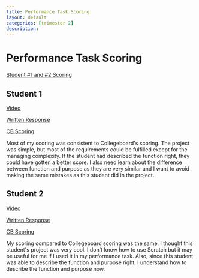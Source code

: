 ```yaml
---
title: Performance Task Scoring
layout: default
categories: [trimester 2]
description: 
---
```

# Performance Task Scoring

[Student #1 and #2 Scoring](https://github.com/gwang1224/repository_1/issues/15)

## Student 1

[Video](https://secure-media.collegeboard.org/apc/ap-computer-science-principles-2022-create-performance-task-sample-f-video.mp4)

[Written Response](https://apcentral.collegeboard.org/media/pdf/ap-computer-science-principles-2022-create-performance-task-sample-f.pdf)

[CB Scoring](https://drive.google.com/file/d/1heOeGcmxqTjG4Hqf0Vi1YFUZt_Trs_CE/view)

Most of my scoring was consistent to Collegeboard's scoring. The project was simple, but most of the requirements could be fulfilled except for the managing complexity. If the student had described the function right, they could have gotten a better score. I also need learn about the difference between function and purpose as they are very similar and I want to avoid making the same mistakes as this student did in the project.

## Student 2

[Video](https://www.youtube.com/watch?v=tEXoC-zYsrU&feature=youtu.be)

[Written Response](https://apcentral.collegeboard.org/media/pdf/ap-computer-science-principles-2022-create-performance-task-sample-a.pdf)

[CB Scoring](https://drive.google.com/file/d/1h1BDVPlYfXE5Lg1AZ8VdWJf6erT3hQ4e/view)

My scoring compared to Collegeboard scoring was the same. I thought this student's project was very cool. I don't know how to use Scratch but it may be useful for me if I used it in my performance task. Also, since this student was able to describe the function and purpose right, I understand how to describe the function and purpose now.